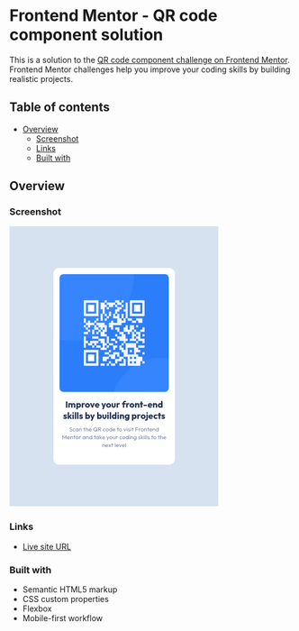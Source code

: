 # Frontend Mentor - QR code component solution

This is a solution to the [QR code component challenge on Frontend Mentor](https://www.frontendmentor.io/challenges/qr-code-component-iux_sIO_H). Frontend Mentor challenges help you improve your coding skills by building realistic projects. 

## Table of contents

- [Overview](#overview)
  - [Screenshot](#screenshot)
  - [Links](#links)
  - [Built with](#built-with)

## Overview

### Screenshot

![](./images/screenshot.png)


### Links

- [Live site URL](https://luizpereiradev.github.io/frontendMentorProjects/project-newbie-1-previewCardComponent/projects/newbie/qr-code-component-main/index.html)
### Built with

- Semantic HTML5 markup
- CSS custom properties
- Flexbox
- Mobile-first workflow